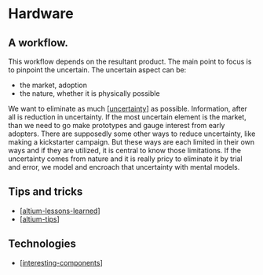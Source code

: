 # Hardware
## A workflow.
This workflow depends on the resultant product.
The main point to focus is to pinpoint the uncertain. 
The uncertain aspect can be:

- the market, adoption
- the nature, whether it is physically possible

We want to eliminate as much [[uncertainty]] as possible. Information, after all is reduction in uncertainty. 
If the most uncertain element is the market, than we need to go make prototypes and gauge interest from early adopters.
There are supposedly some other ways to reduce uncertainty, like making a kickstarter campaign. But these ways are each limited in their own ways and if they are utilized, it is central to know those limitations. 
If the uncertainty comes from nature and it is really pricy to eliminate it by trial and error, we model and encroach that uncertainty with mental models. 

## Tips and tricks
- [[altium-lessons-learned]] 
- [[altium-tips]]


## Technologies
- [[interesting-components]]


[//begin]: # "Autogenerated link references for markdown compatibility"
[uncertainty]: uncertainty.md "uncertainty"
[altium-lessons-learned]: altium-lessons-learned.md "Altium Lessons Learned"
[altium-tips]: altium-tips.md "altium-tips"
[interesting-components]: interesting-components.md "interesting components"
[//end]: # "Autogenerated link references"